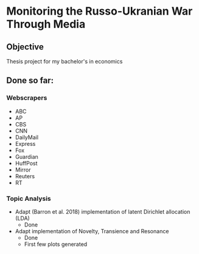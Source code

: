 # Monitoring the Russo-Ukranian War Through Media

## Objective
Thesis project for my bachelor's in economics

## Done so far:
### Webscrapers
- ABC
- AP
- CBS
- CNN
- DailyMail
- Express
- Fox
- Guardian
- HuffPost
- Mirror
- Reuters
- RT


### Topic Analysis
- Adapt (Barron et al. 2018) implementation of latent Dirichlet allocation (LDA)
    - Done
- Adapt implementation of Novelty, Transience and Resonance
    - Done
    - First few plots generated
